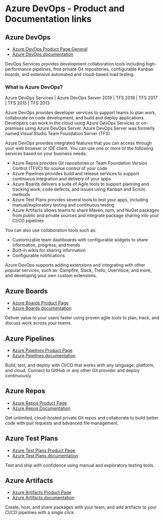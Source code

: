 # Azure DevOps - Product and Documentation links

## Azure DevOps

* [Azure DevOps Product Page General](https://azure.microsoft.com/en-us/services/devops/)
* [Azure DevOps documentation](https://docs.microsoft.com/en-us/azure/devops/)

DevOps Services  provides development collaboration tools including high-performance pipelines, free private Git repositories, configurable Kanban boards, and extensive automated and cloud-based load testing. 

### What is Azure DevOps?

Azure DevOps Services | Azure DevOps Server 2019 | TFS 2018 | TFS 2017 | TFS 2015 | TFS 2013

Azure DevOps provides developer services to support teams to plan work, collaborate on code development, and build and deploy applications. Developers can work in the cloud using Azure DevOps Services or on-premises using Azure DevOps Server. Azure DevOps Server was formerly named Visual Studio Team Foundation Server (TFS).

Azure DevOps provides integrated features that you can access through your web browser or IDE client. You can use one or more of the following services based on your business needs:

* Azure Repos provides Git repositories or Team Foundation Version Control (TFVC) for source control of your code
* Azure Pipelines provides build and release services to support continuous integration and delivery of your apps
* Azure Boards delivers a suite of Agile tools to support planning and tracking work, code defects, and issues using Kanban and Scrum methods
* Azure Test Plans provides several tools to test your apps, including manual/exploratory testing and continuous testing
* Azure Artifacts allows teams to share Maven, npm, and NuGet packages from public and private sources and integrate package sharing into your CI/CD pipelines

You can also use collaboration tools such as:

* Customizable team dashboards with configurable widgets to share information, progress, and trends
* Built-in wikis for sharing information
* Configurable notifications

Azure DevOps supports adding extensions and integrating with other popular services, such as: Campfire, Slack, Trello, UserVoice, and more, and developing your own custom extensions.

## Azure Boards
* [Azure Boards Product Page](https://azure.microsoft.com/en-us/services/devops/boards/)
* [Azure Boards documentation](https://docs.microsoft.com/en-us/azure/devops/boards/?view=azure-devops)

Deliver value to your users faster using proven agile tools to plan, track, and discuss work across your teams.


## Azure Pipelines
* [Azure Pipelines Product Page](https://azure.microsoft.com/en-us/services/devops/pipelines/)
* [Azure Pipelines documentation](https://docs.microsoft.com/en-us/azure/devops/pipelines/?view=azure-devops)

Build, test, and deploy with CI/CD that works with any language, platform, and cloud. Connect to GitHub or any other Git provider and deploy continuously.


## Azure Repos
* [Azure Repos Product Page](https://azure.microsoft.com/en-us/services/devops/repos/)
* [Azure Repos Documentation](https://docs.microsoft.com/en-us/azure/devops/repos/?view=azure-devops)

Get unlimited, cloud-hosted private Git repos and collaborate to build better code with pull requests and advanced file management.


## Azure Test Plans
* [Azure Test Plans Product Page](https://azure.microsoft.com/en-us/services/devops/test-plans/)
* [Azure Test Plans documentation](https://docs.microsoft.com/en-us/azure/devops/test/?view=azure-devops)

Test and ship with confidence using manual and exploratory testing tools.


## Azure Artifacts
* [Azure Artifacts Product Page](https://azure.microsoft.com/en-us/services/devops/artifacts/)
* [Azure Artifacts documentation](https://docs.microsoft.com/en-us/azure/devops/artifacts/?view=azure-devops)

Create, host, and share packages with your team, and add artifacts to your CI/CD pipelines with a single click.
